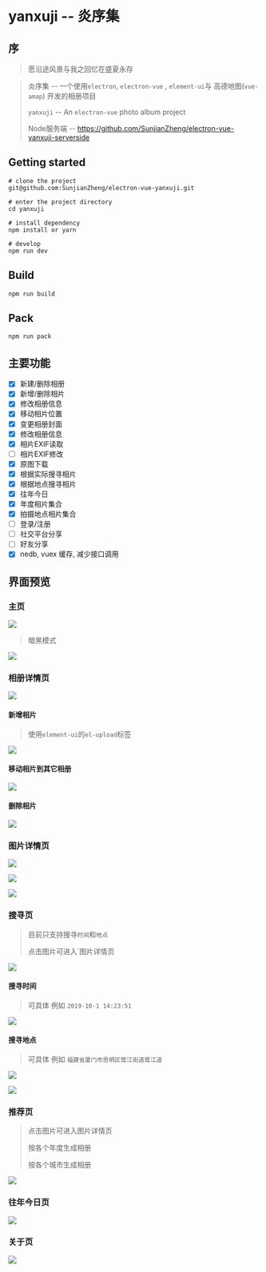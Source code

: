 # yanxuji -- 炎序集



## 序

> 愿沿途风景与我之回忆在盛夏永存



> 炎序集 -- 一个使用`electron`, `electron-vue` , `element-ui`与 高德地图(`vue-amap`) 开发的相册项目
>
> `yanxuji` -- An `electron-vue` photo album project
>
> Node服务端 -- https://github.com/SunjianZheng/electron-vue-yanxuji-serverside



## Getting started

```shell
# clone the project
git@github.com:SunjianZheng/electron-vue-yanxuji.git

# enter the project directory
cd yanxuji

# install dependency
npm install or yarn

# develop
npm run dev
```



## Build

```shell
npm run build
```



## Pack

```shell
npm run pack
```



## 主要功能

- [x] 新建/删除相册 
- [x] 新增/删除相片  
- [x] 修改相册信息
- [x] 移动相片位置
- [x] 变更相册封面
- [x] 修改相册信息
- [x] 相片EXIF读取
- [ ] 相片EXIF修改
- [x] 原图下载
- [x] 根据实际搜寻相片
- [x] 根据地点搜寻相片
- [x] 往年今日
- [x] 年度相片集合
- [x] 拍摄地点相片集合
- [ ] 登录/注册
- [ ] 社交平台分享
- [ ] 好友分享
- [x] nedb, vuex 缓存, 减少接口调用

## 界面预览

### 主页

![](./screenshots/mainPage.png)

> 暗黑模式

![](./screenshots/darkMode.png)

### 相册详情页

![](./screenshots/albumWaterFall.png)

#### 新增相片

> 使用`element-ui`的`el-upload`标签

![](./screenshots/upload.png)

#### 移动相片到其它相册

![](./screenshots/moveToAnotherAlbum.png)

#### 删除相片

![](./screenshots/deleteImg.png)



### 图片详情页

![](./screenshots/photoDetails.png)

![](./screenshots/photoDetails2.png)

![](./screenshots/haveGPSInfo.png)



### 搜寻页

> 目前只支持搜寻`时间`和`地点`
>
> 点击图片可进入`图片详情页

![](./screenshots/searchPage.png)

#### 搜寻时间

> 可具体 例如 `2019-10-1 14:23:51`

![](./screenshots/searchByTime.png)

#### 搜寻地点

> 可具体 例如 `福建省厦门市思明区鹭江街道鹭江道`

![](./screenshots/searchByLocation.png)

![](./screenshots/noSearchResult.png)



### 推荐页

> 点击图片可进入图片详情页
>
> 按各个年度生成相册
>
> 按各个城市生成相册

![](./screenshots/recommend.png)



### 往年今日页

![](./screenshots/!thisDayInPastYears.png)



### 关于页

![](./screenshots/aboutPage.png)
